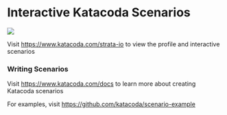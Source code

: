 # Interactive Katacoda Scenarios

[![](http://shields.katacoda.com/katacoda/strata-io/count.svg)](https://www.katacoda.com/strata-io "Get your profile on Katacoda.com")

Visit https://www.katacoda.com/strata-io to view the profile and interactive scenarios

### Writing Scenarios
Visit https://www.katacoda.com/docs to learn more about creating Katacoda scenarios

For examples, visit https://github.com/katacoda/scenario-example
